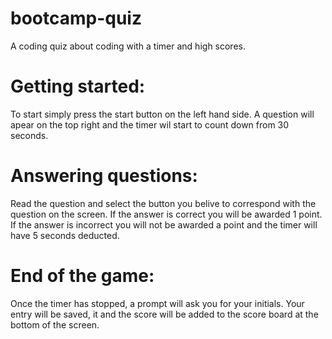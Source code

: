 # bootcamp-quiz
A coding quiz about coding with a timer and high scores.


# Getting started:
To start simply press the start button on the left hand side.
A question will apear on the top right and the timer wil start to count down from 30 seconds.

# Answering questions:
Read the question and select the button you belive to correspond with the question on the screen.
If the answer is correct you will be awarded 1 point.
If the answer is incorrect you will not be awarded a point and the timer will have 5 seconds deducted.

# End of the game:
Once the timer has stopped, a prompt will ask you for your initials.
Your entry will be saved, it and the score will be added to the score board at the bottom of the screen.
